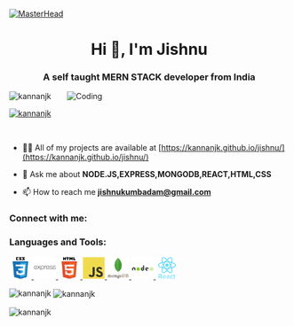 [![MasterHead](https://images.search.yahoo.com/search/images;_ylt=AwrOtQOyt8pjRfcLrw9XNyoA;_ylu=Y29sbwNncTEEcG9zAzEEdnRpZAMEc2VjA3BpdnM-?p=mern+stack+flex&fr2=piv-web&type=E211US885G0&fr=mcafee#id=0&iurl=https%3A%2F%2F5.imimg.com%2Fdata5%2FSELLER%2FDefault%2F2022%2F3%2FZC%2FCO%2FAQ%2F9295617%2Fmern-stack-services-500x500.jpg&action=click)](https://kannanjk.io)
<h1 align="center">Hi 👋, I'm Jishnu</h1>
<h3 align="center">A self taught MERN STACK developer from India</h3>
<img align="right" alt="Coding" width="400" src="https://cdn.dribbble.com/users/1162077/screenshots/3848914/programmer.gif">
<p align="left"> <img src="https://komarev.com/ghpvc/?username=kannanjk&label=Profile%20views&color=0e75b6&style=flat" alt="kannanjk" /> </p>

<p align="left"> <a href="https://github.com/ryo-ma/github-profile-trophy"><img src="https://github-profile-trophy.vercel.app/?username=kannanjk" alt="kannanjk" /></a> </p>

<p align="left"> <a href="https://twitter.com/" target="blank"><img src="https://img.shields.io/twitter/follow/?logo=twitter&style=for-the-badge" alt="" /></a> </p>

- 👨‍💻 All of my projects are available at [https://kannanjk.github.io/jishnu/](https://kannanjk.github.io/jishnu/)

- 💬 Ask me about **NODE.JS,EXPRESS,MONGODB,REACT,HTML,CSS**

- 📫 How to reach me **jishnukumbadam@gmail.com**

<h3 align="left">Connect with me:</h3>
<p align="left">
</p>

<h3 align="left">Languages and Tools:</h3>
<p align="left"> <a href="https://www.w3schools.com/css/" target="_blank" rel="noreferrer"> <img src="https://raw.githubusercontent.com/devicons/devicon/master/icons/css3/css3-original-wordmark.svg" alt="css3" width="40" height="40"/> </a> <a href="https://expressjs.com" target="_blank" rel="noreferrer"> <img src="https://raw.githubusercontent.com/devicons/devicon/master/icons/express/express-original-wordmark.svg" alt="express" width="40" height="40"/> </a> <a href="https://www.w3.org/html/" target="_blank" rel="noreferrer"> <img src="https://raw.githubusercontent.com/devicons/devicon/master/icons/html5/html5-original-wordmark.svg" alt="html5" width="40" height="40"/> </a> <a href="https://developer.mozilla.org/en-US/docs/Web/JavaScript" target="_blank" rel="noreferrer"> <img src="https://raw.githubusercontent.com/devicons/devicon/master/icons/javascript/javascript-original.svg" alt="javascript" width="40" height="40"/> </a> <a href="https://www.mongodb.com/" target="_blank" rel="noreferrer"> <img src="https://raw.githubusercontent.com/devicons/devicon/master/icons/mongodb/mongodb-original-wordmark.svg" alt="mongodb" width="40" height="40"/> </a> <a href="https://nodejs.org" target="_blank" rel="noreferrer"> <img src="https://raw.githubusercontent.com/devicons/devicon/master/icons/nodejs/nodejs-original-wordmark.svg" alt="nodejs" width="40" height="40"/> </a> <a href="https://reactjs.org/" target="_blank" rel="noreferrer"> <img src="https://raw.githubusercontent.com/devicons/devicon/master/icons/react/react-original-wordmark.svg" alt="react" width="40" height="40"/> </a> </p>

<p><img align="left" src="https://github-readme-stats.vercel.app/api/top-langs?username=kannanjk&show_icons=true&locale=en&layout=compact" alt="kannanjk" /></p>

<p>&nbsp;<img align="center" src="https://github-readme-stats.vercel.app/api?username=kannanjk&show_icons=true&locale=en" alt="kannanjk" /></p>

<p><img align="center" src="https://github-readme-streak-stats.herokuapp.com/?user=kannanjk&" alt="kannanjk" /></p>

